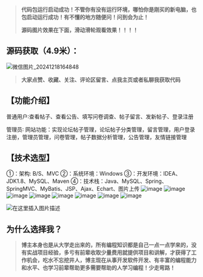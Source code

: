 > **代码包运行启动成功！不管你有没有运行环境，哪怕你是刚买的新电脑，也包启动运行成功！有不懂的地方随便问！问到会为止！**
> 
> **源码图片效果在下面，滑动滑轮观看效果！！！！**
## 源码获取（4.9米）：
![微信图片_20241218164848](https://github.com/user-attachments/assets/c8822780-c69a-42d5-a22f-87a44cb4b239)

> **大家点赞、收藏、关注、评论区留言、点我主页或者私聊我获取代码**

## 【功能介绍】
普通用户∶查看帖子、查看公告、填写问卷调查、帖子留言、发新帖子、登录注册

管理员∶
网站功能：实现论坛帖子管理，论坛帖子分类管理，留言管理，用户登录注册，管理员管理，问卷管理，帖子数据分析管理，公告管理，友情链接管理
## 【技术选型】
①：架构: B/S、MVC
②：系统环境：Windows
③：开发环境：IDEA、JDK1.8、MySQL、Maven
④：技术栈：Java、MySQL、Spring、SpringMVC、MyBatis、JSP、Ajax、Echart、图片上传
![image](https://github.com/user-attachments/assets/28979818-24ed-48b4-88f1-50c532f0263d)
![image](https://github.com/user-attachments/assets/9f7c53aa-e2bf-4eb1-8d51-ef945a5f7f01)
![image](https://github.com/user-attachments/assets/d3c9c18f-499f-44af-b20b-17674677d04d)
![image](https://github.com/user-attachments/assets/be79ccae-855f-44f2-94ab-8c1d26bdc2f7)
![image](https://github.com/user-attachments/assets/1063335b-dd3c-434a-84a6-e1125caa587b)
![image](https://github.com/user-attachments/assets/f0b60367-442f-4ab1-9711-32909cfadd19)
![image](https://github.com/user-attachments/assets/a7aab034-bca0-439f-ae36-3a871f9ae41e)
![image](https://github.com/user-attachments/assets/dd47679c-0123-48a0-9840-ccc0bfd673f4)


![在这里插入图片描述](https://i-blog.csdnimg.cn/direct/4269290041ae4c9a99b3121cbec1fee6.png)
## 为什么选择我？

> **博主本身也是从大学走出来的，所有编程知识都是自己一点一点学来的，没有实战项目经验，多亏有前辈收取少量费用就提供项目和讲解，才获得了工作机会，吃水不忘挖井人，博主现在从事开发软件开发、有丰富的编程能力和水平、也学习前辈帮助更多需要帮助的人学习编程！少走弯路！**


